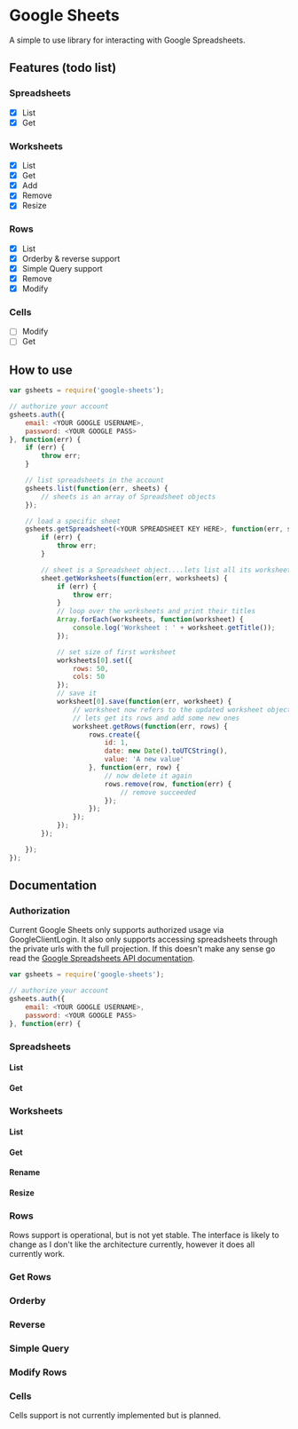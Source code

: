 # Google Sheets
A simple to use library for interacting with Google Spreadsheets.

## Features (todo list)

### Spreadsheets
- [x] List
- [x] Get

### Worksheets
- [x] List
- [x] Get
- [x] Add
- [x] Remove
- [x] Resize

### Rows
- [x] List
- [x] Orderby & reverse support
- [x] Simple Query support
- [x] Remove
- [x] Modify

### Cells
- [ ] Modify
- [ ] Get

## How to use

```javascript
var gsheets = require('google-sheets');

// authorize your account
gsheets.auth({
	email: <YOUR GOOGLE USERNAME>,
	password: <YOUR GOOGLE PASS>
}, function(err) {
	if (err) {
		throw err;
	}

	// list spreadsheets in the account
	gsheets.list(function(err, sheets) {
		// sheets is an array of Spreadsheet objects
	});

	// load a specific sheet
	gsheets.getSpreadsheet(<YOUR SPREADSHEET KEY HERE>, function(err, sheet) {
		if (err) {
			throw err;
		}

		// sheet is a Spreadsheet object....lets list all its worksheets
		sheet.getWorksheets(function(err, worksheets) {
			if (err) {
				throw err;
			}
			// loop over the worksheets and print their titles
			Array.forEach(worksheets, function(worksheet) {
				console.log('Worksheet : ' + worksheet.getTitle());
			});

			// set size of first worksheet
			worksheets[0].set({
				rows: 50,
				cols: 50
			});
			// save it
			worksheet[0].save(function(err, worksheet) {
				// worksheet now refers to the updated worksheet object
				// lets get its rows and add some new ones
				worksheet.getRows(function(err, rows) {
					rows.create({
						id: 1,
						date: new Date().toUTCString(),
						value: 'A new value'
					}, function(err, row) {
						// now delete it again
						rows.remove(row, function(err) {
							// remove succeeded
						});
					});
				});
			});
		});

	});
});
```

## Documentation

### Authorization
Current Google Sheets only supports authorized usage via GoogleClientLogin. It also only supports accessing spreadsheets through the private urls with the full projection. If this doesn't make any sense go read the [Google Spreadsheets API documentation](https://developers.google.com/google-apps/spreadsheets/). 

```javascript
var gsheets = require('google-sheets');

// authorize your account
gsheets.auth({
	email: <YOUR GOOGLE USERNAME>,
	password: <YOUR GOOGLE PASS>
}, function(err) {
```

### Spreadsheets

#### List

#### Get

### Worksheets

#### List
#### Get
#### Rename
#### Resize

### Rows
Rows support is operational, but is not yet stable. The interface is likely to change as I don't like the architecture currently, however it does all currently work.

### Get Rows
### Orderby
### Reverse
### Simple Query
### Modify Rows

### Cells
Cells support is not currently implemented but is planned.
